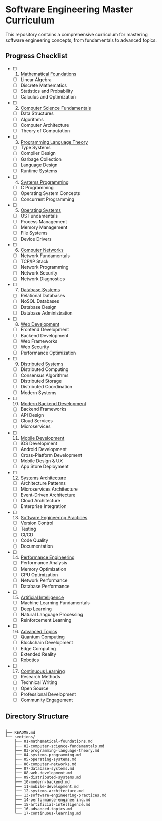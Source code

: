 # Software Engineering Master Curriculum

This repository contains a comprehensive curriculum for mastering software engineering concepts, from fundamentals to advanced topics.

## Progress Checklist

- [ ] 1. [Mathematical Foundations](sections/01-mathematical-foundations.md)
   - [ ] Linear Algebra
   - [ ] Discrete Mathematics
   - [ ] Statistics and Probability
   - [ ] Calculus and Optimization

- [ ] 2. [Computer Science Fundamentals](sections/02-computer-science-fundamentals.md)
   - [ ] Data Structures
   - [ ] Algorithms
   - [ ] Computer Architecture
   - [ ] Theory of Computation

- [ ] 3. [Programming Language Theory](sections/03-programming-language-theory.md)
    - [ ] Type Systems
    - [ ] Compiler Design
    - [ ] Garbage Collection
    - [ ] Language Design
    - [ ] Runtime Systems

- [ ] 4. [Systems Programming](sections/04-systems-programming.md)
   - [ ] C Programming
   - [ ] Operating System Concepts
   - [ ] Concurrent Programming

- [ ] 5. [Operating Systems](sections/05-operating-systems.md)
   - [ ] OS Fundamentals
   - [ ] Process Management
   - [ ] Memory Management
   - [ ] File Systems
   - [ ] Device Drivers

- [ ] 6. [Computer Networks](sections/06-computer-networks.md)
   - [ ] Network Fundamentals
   - [ ] TCP/IP Stack
   - [ ] Network Programming
   - [ ] Network Security
   - [ ] Network Diagnostics

- [ ] 7. [Database Systems](sections/07-database-systems.md)
   - [ ] Relational Databases
   - [ ] NoSQL Databases
   - [ ] Database Design
   - [ ] Database Administration

- [ ] 8. [Web Development](sections/08-web-development.md)
   - [ ] Frontend Development
   - [ ] Backend Development
   - [ ] Web Frameworks
   - [ ] Web Security
   - [ ] Performance Optimization

- [ ] 9. [Distributed Systems](sections/09-distributed-systems.md)
   - [ ] Distributed Computing
   - [ ] Consensus Algorithms
   - [ ] Distributed Storage
   - [ ] Distributed Coordination
   - [ ] Modern Systems

- [ ] 10. [Modern Backend Development](sections/10-modern-backend.md)
   - [ ] Backend Frameworks
   - [ ] API Design
   - [ ] Cloud Services
   - [ ] Microservices

- [ ] 11. [Mobile Development](sections/11-mobile-development.md)
   - [ ] iOS Development
   - [ ] Android Development
   - [ ] Cross-Platform Development
   - [ ] Mobile Design & UX
   - [ ] App Store Deployment

- [ ] 12. [Systems Architecture](sections/12-systems-architecture.md)
    - [ ] Architecture Patterns
    - [ ] Microservices Architecture
    - [ ] Event-Driven Architecture
    - [ ] Cloud Architecture
    - [ ] Enterprise Integration

- [ ] 13. [Software Engineering Practices](sections/13-software-engineering-practices.md)
   - [ ] Version Control
   - [ ] Testing
   - [ ] CI/CD
   - [ ] Code Quality
   - [ ] Documentation

- [ ] 14. [Performance Engineering](sections/14-performance-engineering.md)
    - [ ] Performance Analysis
    - [ ] Memory Optimization
    - [ ] CPU Optimization
    - [ ] Network Performance
    - [ ] Database Performance

- [ ] 15. [Artificial Intelligence](sections/15-artificial-intelligence.md)
    - [ ] Machine Learning Fundamentals
    - [ ] Deep Learning
    - [ ] Natural Language Processing
    - [ ] Reinforcement Learning

- [ ] 16. [Advanced Topics](sections/16-advanced-topics.md)
    - [ ] Quantum Computing
    - [ ] Blockchain Development
    - [ ] Edge Computing
    - [ ] Extended Reality
    - [ ] Robotics

- [ ] 17. [Continuous Learning](sections/17-continuous-learning.md)
    - [ ] Research Methods
    - [ ] Technical Writing
    - [ ] Open Source
    - [ ] Professional Development
    - [ ] Community Engagement

## Directory Structure

```
.
├── README.md
└── sections/
    ├── 01-mathematical-foundations.md
    ├── 02-computer-science-fundamentals.md
    ├── 03-programming-language-theory.md
    ├── 04-systems-programming.md
    ├── 05-operating-systems.md
    ├── 06-computer-networks.md
    ├── 07-database-systems.md
    ├── 08-web-development.md
    ├── 09-distributed-systems.md
    ├── 10-modern-backend.md
    ├── 11-mobile-development.md
    ├── 12-systems-architecture.md
    ├── 13-software-engineering-practices.md
    ├── 14-performance-engineering.md
    ├── 15-artificial-intelligence.md
    ├── 16-advanced-topics.md
    └── 17-continuous-learning.md
```
